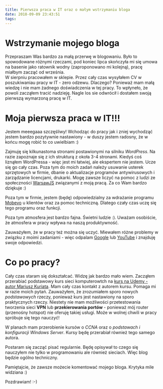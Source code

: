 ```yaml
---
title: Pierwsza praca w IT oraz o małym wstrzymaniu bloga
date: 2018-09-09 23:43:51
tags:
---
```


# Wstrzymanie mojego bloga

Przepraszam Was bardzo za małą przerwę w blogowaniu. Było to spowodowane 
różnymi rzeczami, pod koniec lipca skończyła mi się umowa na basenie jako 
ratownik wodny (zaproponowano mi kolejną), pracę miałbym zacząć od września.  
W sierpniu pracowałem w sklepie. Przez cały czas wysyłałem CV w poszukiwaniau 
pracy w IT - zero odzewu. Dlaczego? Ponieważ mam małą wiedzę i nie mam żadnego
doświadczenia w tej pracy. To wpłyneło, że powoli zacząłem tracić nadzieję.
Nagle los sie odwrócił i dostałem swoją pierwszą wymarzoną pracę w IT.

# Moja pierwsza praca w IT!!!

Jestem meeegaaa szczęśliwy! Wchodząc do pracy jak i zniej wychodząć jestem 
bardzo pozytywnie nastawiony - w duszy jestem radosny, że w końcu mogę robić
to co uwielbiam :)

Zajmuję się kilkunastoma stronami postawionymi na silniku *WordPress*. Na razie
zapoznaje się z ich strukturą z okoła 3-4 stronami. Kiedyś coś liznąłem 
WordPressa - więc jest mi łatwiej, ale ekspertem nie jestem. Ucze się go cały 
czas. Poza tym do moich zadań należy usuwanie usterek sprzętowych w firmie, 
dbanie o aktualizacje programów antywirusowych i zarządzanie licencjami, 
drukarki. Mogę zawsze liczyć na pomoc z ludzi ze społeczności [WarsawJS](https://warsawjs.com/) 
związanymi z moją pracą. Za co Wam bardzo dziękuje :)

Poza tym w firmie, jestem (będę) odpowiedzialny za wdrażanie programu
[Mobevo](https://www.mobevo.pl/) u klientów oraz za pomoc techniczną. 
Dlatego czały czas uczę się tego programu oraz funkcji.

Poza tym atmosfera jest bardzo fajna. Świetni ludzie :). Uważam osobiście, że
atmosfera w pracy wpływa na naszą produktywność.

Zauważyłem, że w pracy też można się uczyć. Miewałem różne problemy w związku
z moimi zadaniami - więc odpalam [Google](https://www.google.pl) lub 
[YouTube](https://www.youtube.pl) i znajduję swoje odpowiedzi.

# Co po pracy?

Cały czas staram się dokształcać. Widzę jak bardzo mało wiem. Zacząłem 
przerabiać podstawowy kurs sieci komputerowtch na [kurs na Udemy - autor Mariusz Kuriata](https://www.udemy.com/sieci-komputerowe-kompletny-kurs-budowa-i-dziaanie-sieci/).
Mam cały czas kontakt z autorem kursu. Pomaga mi w razie moich pytań. 
Zauważyłem, że zrozumiałem sporo nowych *podstawowych* rzeczy, ponieważ 
kurs jest nastawiony na sporo praktycznych rzeczy. Niestety nie mam możliwości 
przetestowania tworzenia sieci **VPN** lub **przekierowania portów** - ponieważ 
mój router (przenośny hotspot) nie oferuję takiej usługi. Może w wolnej chwili 
w pracy spróbuje się tego nauczyć!

W planach mam przerobienie kursów o *CCNA* oraz o *podstawach i konfiguracji 
Windows Server*. Kursy będę przerabiał również tego samego autora.

Postaram się zacząć pisać regularnie. Będę opisywał to czego się nauczyłem nie 
tylko w programowaniu ale również sieciach. Więc blog będzie ogólno techniczny.

Pamiętajcie, że zawsze możecie komentować mojego bloga. Krytyka mile widziana :)

Pozdrawiam! :-)